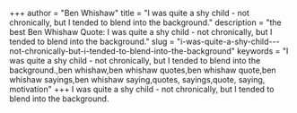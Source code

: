 +++
author = "Ben Whishaw"
title = "I was quite a shy child - not chronically, but I tended to blend into the background."
description = "the best Ben Whishaw Quote: I was quite a shy child - not chronically, but I tended to blend into the background."
slug = "i-was-quite-a-shy-child---not-chronically-but-i-tended-to-blend-into-the-background"
keywords = "I was quite a shy child - not chronically, but I tended to blend into the background.,ben whishaw,ben whishaw quotes,ben whishaw quote,ben whishaw sayings,ben whishaw saying,quotes, sayings,quote, saying, motivation"
+++
I was quite a shy child - not chronically, but I tended to blend into the background.
